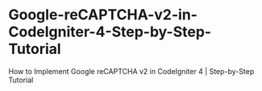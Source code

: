 # Google-reCAPTCHA-v2-in-CodeIgniter-4-Step-by-Step-Tutorial
How to Implement Google reCAPTCHA v2 in CodeIgniter 4 | Step-by-Step Tutorial
